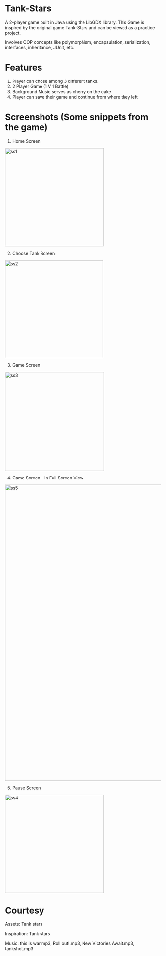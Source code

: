 # Tank-Stars
A 2-player game built in Java using the LibGDX library.
This Game is inspired by the original game Tank-Stars and can be viewed as a practice project.

Involves OOP concepts like polymorphism, encapsulation, serialization, interfaces, inheritance, JUnit, etc.

#  Features
1. Player can chose among 3 different tanks.
2. 2 Player Game (1 V 1 Battle)
3. Background Music serves as cherry on the cake
4. Player can save their game and continue from where they left

# Screenshots (Some snippets from the game)
1. Home Screen
<img width="319" alt="ss1" src="https://github.com/krishna21058/Tank-Stars/assets/108231417/c02d9b58-021c-4f7c-becd-2de2f5ff1c0d">

2. Choose Tank Screen
<img width="317" alt="ss2" src="https://github.com/krishna21058/Tank-Stars/assets/108231417/20dd125a-7ca0-4b19-a269-aa00ae916400">

3. Game Screen

<img width="320" alt="ss3" src="https://github.com/krishna21058/Tank-Stars/assets/108231417/b2abd100-7e82-41c4-9f31-2b4c0e1f8bb0">

4. Game Screen - In Full Screen View
<img width="959" alt="ss5" src="https://github.com/krishna21058/Tank-Stars/assets/108231417/e22cfba7-5e3e-4c21-b311-689e2a117763">

5. Pause Screen
<img width="319" alt="ss4" src="https://github.com/krishna21058/Tank-Stars/assets/108231417/8f82b173-3ee2-455d-9eff-003a36988700">


# Courtesy
Assets: Tank stars

Inspiration: Tank stars

Music: this is war.mp3,
Roll out!.mp3,
New Victories Await.mp3,
tankshot.mp3


